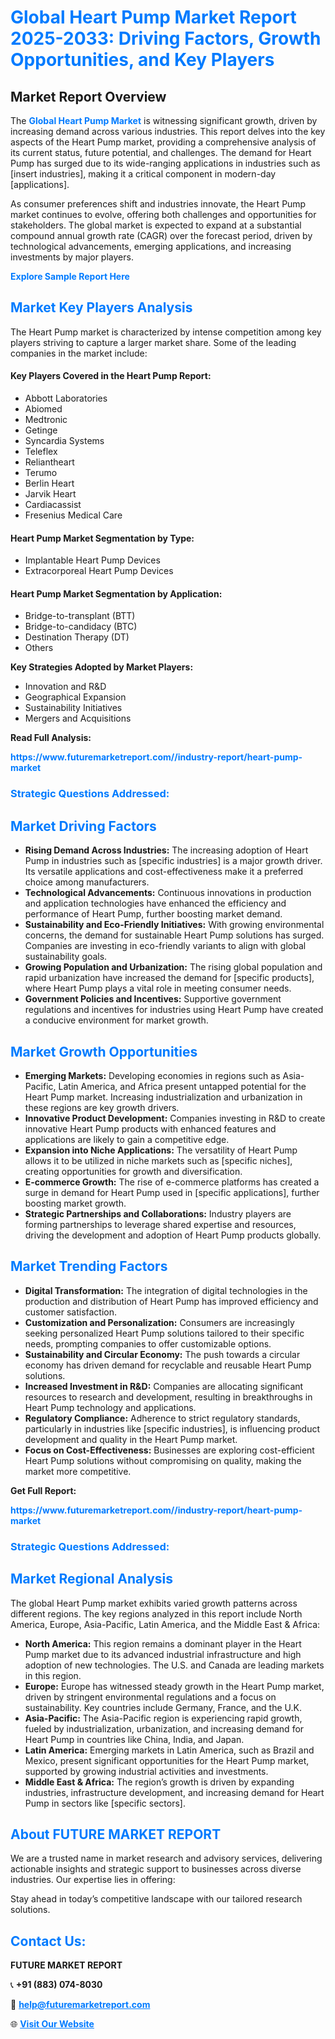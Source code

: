 <h1 style="color: #007BFF;">Global Heart Pump Market Report 2025-2033: Driving Factors, Growth Opportunities, and Key Players</h1>

<section id="overview">
<h2>Market Report Overview</h2>
<p>The <a href="https://www.futuremarketreport.com//industry-report/heart-pump-market" style="color: #007BFF; text-decoration: none;"><strong>Global Heart Pump Market</strong></a> is witnessing significant growth, driven by increasing demand across various industries. This report delves into the key aspects of the Heart Pump market, providing a comprehensive analysis of its current status, future potential, and challenges. The demand for Heart Pump has surged due to its wide-ranging applications in industries such as [insert industries], making it a critical component in modern-day [applications].</p>
<p>As consumer preferences shift and industries innovate, the Heart Pump market continues to evolve, offering both challenges and opportunities for stakeholders. The global market is expected to expand at a substantial compound annual growth rate (CAGR) over the forecast period, driven by technological advancements, emerging applications, and increasing investments by major players.</p>
</section>

<section id="overview">
<p><a href="https://www.futuremarketreport.com//request-sample/reportId=57540" style="color: #007BFF; text-decoration: none;"><strong>Explore Sample Report Here</strong></a></p>
</section>

<section id="key-players">
<h2 style="color: #007BFF;">Market Key Players Analysis</h2>
<p>The Heart Pump market is characterized by intense competition among key players striving to capture a larger market share. Some of the leading companies in the market include:</p>
<h4>Key Players Covered in the Heart Pump Report:</h4>
<ul><li>Abbott Laboratories</li><li>Abiomed</li><li>Medtronic</li><li>Getinge</li><li>Syncardia Systems</li><li>Teleflex</li><li>Reliantheart</li><li>Terumo</li><li>Berlin Heart</li><li>Jarvik Heart</li><li>Cardiacassist</li><li>Fresenius Medical Care</li></ul>
<h4>Heart Pump Market Segmentation by Type:</h4>
<ul><li>Implantable Heart Pump Devices</li><li>Extracorporeal Heart Pump Devices</li></ul>

<h4>Heart Pump Market Segmentation by Application:</h4>
<ul><li>Bridge-to-transplant (BTT)</li><li>Bridge-to-candidacy (BTC)</li><li>Destination Therapy (DT)</li><li>Others</li></ul>
<p><strong>Key Strategies Adopted by Market Players:</strong></p>
<ul>
<li>Innovation and R&D</li>
<li>Geographical Expansion</li>
<li>Sustainability Initiatives</li>
<li>Mergers and Acquisitions</li>
</ul>
</section>

<section>
<p><strong>Read Full Analysis: </strong></p><a href="https://www.futuremarketreport.com//industry-report/heart-pump-market" style="color: #007BFF; text-decoration: none;"><strong>https://www.futuremarketreport.com//industry-report/heart-pump-market</strong></a>
<h3 style="color: #007BFF;">Strategic Questions Addressed:</h3>
</section>

<section id="driving-factors">
<h2 style="color: #007BFF;">Market Driving Factors</h2>
<ul>
<li><strong>Rising Demand Across Industries:</strong> The increasing adoption of Heart Pump in industries such as [specific industries] is a major growth driver. Its versatile applications and cost-effectiveness make it a preferred choice among manufacturers.</li>
<li><strong>Technological Advancements:</strong> Continuous innovations in production and application technologies have enhanced the efficiency and performance of Heart Pump, further boosting market demand.</li>
<li><strong>Sustainability and Eco-Friendly Initiatives:</strong> With growing environmental concerns, the demand for sustainable Heart Pump solutions has surged. Companies are investing in eco-friendly variants to align with global sustainability goals.</li>
<li><strong>Growing Population and Urbanization:</strong> The rising global population and rapid urbanization have increased the demand for [specific products], where Heart Pump plays a vital role in meeting consumer needs.</li>
<li><strong>Government Policies and Incentives:</strong> Supportive government regulations and incentives for industries using Heart Pump have created a conducive environment for market growth.</li>
</ul>
</section>

<section id="growth-opportunities">
<h2 style="color: #007BFF;">Market Growth Opportunities</h2>
<ul>
<li><strong>Emerging Markets:</strong> Developing economies in regions such as Asia-Pacific, Latin America, and Africa present untapped potential for the Heart Pump market. Increasing industrialization and urbanization in these regions are key growth drivers.</li>
<li><strong>Innovative Product Development:</strong> Companies investing in R&D to create innovative Heart Pump products with enhanced features and applications are likely to gain a competitive edge.</li>
<li><strong>Expansion into Niche Applications:</strong> The versatility of Heart Pump allows it to be utilized in niche markets such as [specific niches], creating opportunities for growth and diversification.</li>
<li><strong>E-commerce Growth:</strong> The rise of e-commerce platforms has created a surge in demand for Heart Pump used in [specific applications], further boosting market growth.</li>
<li><strong>Strategic Partnerships and Collaborations:</strong> Industry players are forming partnerships to leverage shared expertise and resources, driving the development and adoption of Heart Pump products globally.</li>
</ul>
</section>

<section id="trending-factors">
<h2 style="color: #007BFF;">Market Trending Factors</h2>
<ul>
<li><strong>Digital Transformation:</strong> The integration of digital technologies in the production and distribution of Heart Pump has improved efficiency and customer satisfaction.</li>
<li><strong>Customization and Personalization:</strong> Consumers are increasingly seeking personalized Heart Pump solutions tailored to their specific needs, prompting companies to offer customizable options.</li>
<li><strong>Sustainability and Circular Economy:</strong> The push towards a circular economy has driven demand for recyclable and reusable Heart Pump solutions.</li>
<li><strong>Increased Investment in R&D:</strong> Companies are allocating significant resources to research and development, resulting in breakthroughs in Heart Pump technology and applications.</li>
<li><strong>Regulatory Compliance:</strong> Adherence to strict regulatory standards, particularly in industries like [specific industries], is influencing product development and quality in the Heart Pump market.</li>
<li><strong>Focus on Cost-Effectiveness:</strong> Businesses are exploring cost-efficient Heart Pump solutions without compromising on quality, making the market more competitive.</li>
</ul>
</section>

<section>
<p><strong>Get Full Report: </strong></p><a href="https://www.futuremarketreport.com//industry-report/heart-pump-market" style="color: #007BFF; text-decoration: none;"><strong>https://www.futuremarketreport.com//industry-report/heart-pump-market</strong></a>
<h3 style="color: #007BFF;">Strategic Questions Addressed:</h3>
</section>


<section id="regional-analysis">
<h2 style="color: #007BFF;">Market Regional Analysis</h2>
<p>The global Heart Pump market exhibits varied growth patterns across different regions. The key regions analyzed in this report include North America, Europe, Asia-Pacific, Latin America, and the Middle East & Africa:</p>
<ul>
<li><strong>North America:</strong> This region remains a dominant player in the Heart Pump market due to its advanced industrial infrastructure and high adoption of new technologies. The U.S. and Canada are leading markets in this region.</li>
<li><strong>Europe:</strong> Europe has witnessed steady growth in the Heart Pump market, driven by stringent environmental regulations and a focus on sustainability. Key countries include Germany, France, and the U.K.</li>
<li><strong>Asia-Pacific:</strong> The Asia-Pacific region is experiencing rapid growth, fueled by industrialization, urbanization, and increasing demand for Heart Pump in countries like China, India, and Japan.</li>
<li><strong>Latin America:</strong> Emerging markets in Latin America, such as Brazil and Mexico, present significant opportunities for the Heart Pump market, supported by growing industrial activities and investments.</li>
<li><strong>Middle East & Africa:</strong> The region’s growth is driven by expanding industries, infrastructure development, and increasing demand for Heart Pump in sectors like [specific sectors].</li>
</ul>
</section>

<footer>
<h2 style="color: #007BFF;">About FUTURE MARKET REPORT</h2>
<p>We are a trusted name in market research and advisory services, delivering actionable insights and strategic support to businesses across diverse industries. Our expertise lies in offering:</p>

<p>Stay ahead in today’s competitive landscape with our tailored research solutions.</p>

<h2 style="color: #007BFF;">Contact Us:</h2>
<p><strong>FUTURE MARKET REPORT</strong></p>
<p>📞 <strong>+91 (883) 074-8030</strong></p>
<p>📧 <strong><a href="mailto:help@futuremarketreport.com" style="color: #007BFF;">help@futuremarketreport.com</a></strong></p>
<p>🌐 <strong><a href="https://www.futuremarketreport.com/" style="color: #007BFF;">Visit Our Website</a></strong></p>
</footer>